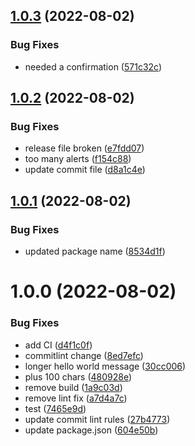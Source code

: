 ## [1.0.3](https://github.com/jlotery/hello-world/compare/v1.0.2...v1.0.3) (2022-08-02)


### Bug Fixes

* needed a confirmation ([571c32c](https://github.com/jlotery/hello-world/commit/571c32c7d6fdb294118777e9202ad47b2511fbe8))

## [1.0.2](https://github.com/jlotery/hello-world/compare/v1.0.1...v1.0.2) (2022-08-02)


### Bug Fixes

* release file broken ([e7fdd07](https://github.com/jlotery/hello-world/commit/e7fdd074468f24c352cf23e8a82812bb42740a12))
* too many alerts ([f154c88](https://github.com/jlotery/hello-world/commit/f154c88f672864a08329bee830192253b141019e))
* update commit file ([d8a1c4e](https://github.com/jlotery/hello-world/commit/d8a1c4ecb648d66f9339816bb256f62751a188dd))

## [1.0.1](https://github.com/jlotery/hello-world/compare/v1.0.0...v1.0.1) (2022-08-02)


### Bug Fixes

* updated package name ([8534d1f](https://github.com/jlotery/hello-world/commit/8534d1fe22ea7c068014d354b4adbcf68445b4a9))

# 1.0.0 (2022-08-02)


### Bug Fixes

* add CI ([d4f1c0f](https://github.com/jlotery/hello-world/commit/d4f1c0f04539a0822021ff37bf475ba910b88f33))
* commitlint change ([8ed7efc](https://github.com/jlotery/hello-world/commit/8ed7efcc4fe82684c542293eddc96c3e0bbc42ff))
* longer hello world message ([30cc006](https://github.com/jlotery/hello-world/commit/30cc0060546fe716f9d95b1b4f775994f645731c))
* plus 100 chars ([480928e](https://github.com/jlotery/hello-world/commit/480928eb6c3943037063726265dd267d11b95f3a))
* remove build ([1a9c03d](https://github.com/jlotery/hello-world/commit/1a9c03d0273f2234f775b61585e38edc3078e739))
* remove lint fix ([a7d4a7c](https://github.com/jlotery/hello-world/commit/a7d4a7c5bd99e0e8abea671d0a7d609dbe469332))
* test ([7465e9d](https://github.com/jlotery/hello-world/commit/7465e9d3f92cc7cbd1b635320636ed8012c658b8))
* update commit lint rules ([27b4773](https://github.com/jlotery/hello-world/commit/27b477313f2ce8c4933d31f00ee647a5c0f535a2))
* update package.json ([604e50b](https://github.com/jlotery/hello-world/commit/604e50bf143cdbdab77c5f04c779fdba4cdf5fc1))
